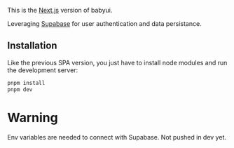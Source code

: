 This is the [Next.js](https://nextjs.org/) version of babyui.

Leveraging [Supabase](https://supabase.com/) for user authentication and data persistance.

## Installation

Like the previous SPA version, you just have to install node modules and run the development server:

```bash
pnpm install
pnpm dev
```

# Warning

Env variables are needed to connect with Supabase. Not pushed in dev yet.
